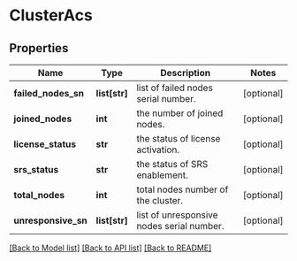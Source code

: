 # ClusterAcs

## Properties
Name | Type | Description | Notes
------------ | ------------- | ------------- | -------------
**failed_nodes_sn** | **list[str]** | list of failed nodes serial number. | [optional] 
**joined_nodes** | **int** | the number of joined nodes. | [optional] 
**license_status** | **str** | the status of license activation. | [optional] 
**srs_status** | **str** | the status of SRS enablement. | [optional] 
**total_nodes** | **int** | total nodes number of the cluster. | [optional] 
**unresponsive_sn** | **list[str]** | list of unresponsive nodes serial number. | [optional] 

[[Back to Model list]](../README.md#documentation-for-models) [[Back to API list]](../README.md#documentation-for-api-endpoints) [[Back to README]](../README.md)


